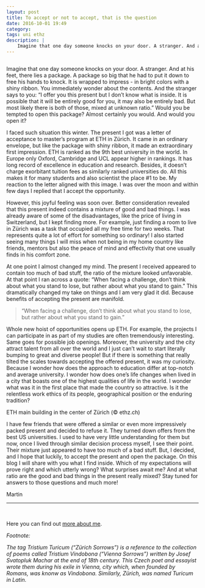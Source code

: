 ```yaml
---
layout: post
title: To accept or not to accept, that is the question
date: 2016-10-01 19:49
category: 
tags: uni ethz
description: |
    Imagine that one day someone knocks on your door. A stranger. And at his feet, there lies a package. A package so big that he had to put it down to free his hands to knock. It is wrapped to impress - in bright colors with a shiny ribbon. You immediately wonder about the contents. And the stranger says to you: “I offer you this present but I don’t know what is inside. It is possible that it will be entirely good for you, it may also be entirely bad. But most likely there is both of those, mixed at unknown ratio.” Would you be tempted to open this package? Almost certainly you would. And would you open it?
---
```

<div class="img_row">
	<img class="col three" src="{{ site.baseurl }}/img/package.jpg" alt="" title="package"/>
</div>
<div class="col three caption">
</div>

Imagine that one day someone knocks on your door. A stranger. And at his feet, there lies a package. A package so big that he had to put it down to free his hands to knock. It is wrapped to impress - in bright colors with a shiny ribbon. You immediately wonder about the contents. And the stranger says to you: “I offer you this present but I don’t know what is inside. It is possible that it will be entirely good for you, it may also be entirely bad. But most likely there is both of those, mixed at unknown ratio.” Would you be tempted to open this package? Almost certainly you would. And would you open it?

I faced such situation this winter. The present I got was a letter of acceptance to master’s program at ETH in Zürich. It came in an ordinary envelope, but like the package with shiny ribbon, it made an extraordinary first impression. ETH is ranked as the 9th best university in the world. In Europe only Oxford, Cambridge and UCL appear higher in rankings. It has long record of excellence in education and research. Besides, it doesn’t charge exorbitant tuition fees as similarly ranked universities do. All this makes it for many students and also scientist the place #1 to be. My reaction to the letter aligned with this image. I was over the moon and within few days I replied that I accept the opportunity.

However, this joyful feeling was soon over. Better consideration revealed that this present indeed contains a mixture of good and bad things. I was already aware of some of the disadvantages, like the price of living in Switzerland, but I kept finding more. For example, just finding a room to live in Zürich was a task that occupied all my free time for two weeks. That represents quite a lot of effort for something so ordinary! I also started seeing many things I will miss when not being in my home country like friends, mentors but also the peace of mind and effectivity that one usually finds in his comfort zone.

At one point I almost changed my mind. The present I received appeared to contain too much of bad stuff, the ratio of the mixture looked unfavorable. At that point I ran across a quote: “When facing a challenge, don’t think about what you stand to lose, but rather about what you stand to gain.” This dramatically changed my take on things and I am very glad it did. Because benefits of accepting the present are manifold.

> “When facing a challenge, don’t think about what you stand to lose, but rather about what you stand to gain.”

Whole new hoist of opportunities opens up ETH. For example, the projects I can participate in as part of my studies are often tremendously interesting. Same goes for possible job openings. Moreover, the university and the city attract talent from all over the world and I just can’t wait to start literally bumping to great and diverse people! But if there is something that really tilted the scales towards accepting the offered present, it was my curiosity. Because I wonder how does the approach to education differ at top-notch and average university. I wonder how does one’s life changes when lived in a city that boasts one of the highest qualities of life in the world. I wonder what was it in the first place that made the country so attractive. Is it the relentless work ethics of its people, geographical position or the enduring tradition?

<div class="img_row">
	<img class="col three" src="{{ site.baseurl }}/img/eth_gebaeude.jpg" alt="" title="die ETH"/>
</div>
<div class="col three caption">
ETH main building in the center of Zürich (&copy; ethz.ch)
</div>

I have few friends that were offered a similar or even more impressively packed present and decided to refuse it. They turned down offers from the best US universities. I used to have very little understanding for them but now, once I lived through similar decision process myself, I see their point. Their mixture just appeared to have too much of a bad stuff. But, I decided, and I hope that luckily, to accept the present and open the package.
On this blog I will share with you what I find inside. Which of my expectations will prove right and which utterly wrong? What surprises await me? And at what ratio are the good and bad things in the present really mixed? Stay tuned for answers to those questions and much more!

Martin

<hr>
<br/>

Here you can find out <a href="/about" target="blank">more about me</a>.

*Footnote:*

*The tag Tristium Turicum (“Zürich Sorrows”) is a reference to the collection of poems called Tristium Vindobona (“Vienna Sorrows”) written by Josef Svatopluk Machar at the end of 18th century. This Czech poet and essayist wrote them during his exile in Vienna, city which, when founded by Romans, was knonw as Vindobona. Similarly, Zürich, was named Turicum in Latin.*
